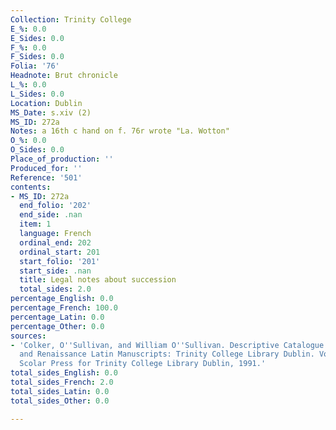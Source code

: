 ```yaml
---
Collection: Trinity College
E_%: 0.0
E_Sides: 0.0
F_%: 0.0
F_Sides: 0.0
Folia: '76'
Headnote: Brut chronicle
L_%: 0.0
L_Sides: 0.0
Location: Dublin
MS_Date: s.xiv (2)
MS_ID: 272a
Notes: a 16th c hand on f. 76r wrote "La. Wotton"
O_%: 0.0
O_Sides: 0.0
Place_of_production: ''
Produced_for: ''
Reference: '501'
contents:
- MS_ID: 272a
  end_folio: '202'
  end_side: .nan
  item: 1
  language: French
  ordinal_end: 202
  ordinal_start: 201
  start_folio: '201'
  start_side: .nan
  title: Legal notes about succession
  total_sides: 2.0
percentage_English: 0.0
percentage_French: 100.0
percentage_Latin: 0.0
percentage_Other: 0.0
sources:
- 'Colker, O''Sullivan, and William O''Sullivan. Descriptive Catalogue of the Mediaeval
  and Renaissance Latin Manuscripts: Trinity College Library Dublin. Vol. 2. Aldershot:
  Scolar Press for Trinity College Library Dublin, 1991.'
total_sides_English: 0.0
total_sides_French: 2.0
total_sides_Latin: 0.0
total_sides_Other: 0.0

---
```

